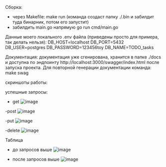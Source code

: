 
Сборка:
  - через Makefile:
    make run
    (команда создаст папку ./.bin и забилдит туда бинарник, потом его запустит)
  - забилдить main.go напрямую
    go run cmd/main.go

Данные моего локального .env файла (приведены просто для примера, так делать нельзя):
DB_HOST=localhost
DB_PORT=5432
DB_USER=postgres
DB_PASSWORD=123456toy
DB_NAME=TODO_tasks

Документация: 
  документация уже сгенирована, хранится в папке ./docs и доступна по эндпоинту http://localhost:3000/swagger/index.html после запуска проекта.
  Для повторной генерации документации команда: make swag


  скриншоты работы:

успешные запросы:
- get
![image](https://github.com/user-attachments/assets/99a8bc1c-6215-44a5-8450-c142a4450353)

-post
![image](https://github.com/user-attachments/assets/1fe9f82a-caf3-440d-b49a-071acbd861db)

-put
![image](https://github.com/user-attachments/assets/07c6b8af-6b0c-4c9e-9ecc-a27fed12b8fc)

-delete
![image](https://github.com/user-attachments/assets/56589d39-948f-404c-a36d-a83af40084ef)

Таблица
- до запросов выше
![image](https://github.com/user-attachments/assets/c0bc8acd-45da-4f32-8fcd-6918e4ad4cba)


- после запросов выше
![image](https://github.com/user-attachments/assets/1baf42ed-299b-4401-8a1b-3ad55cb42846)







